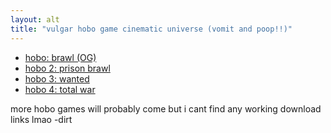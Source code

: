 ```yaml
---
layout: alt
title: "vulgar hobo game cinematic universe (vomit and poop!!)"
---
```


<ul>
    <li><a href="hobo1/">hobo: brawl (OG)</a></li>
    <li><a href="hobo2/">hobo 2: prison brawl</a></li>
    <li><a href="hobo3/">hobo 3: wanted</a></li>
    <li><a href="hobo4/">hobo 4: total war</a></li>
</ul>
<p>more hobo games will probably come but i cant find any working download links lmao -dirt</p>
